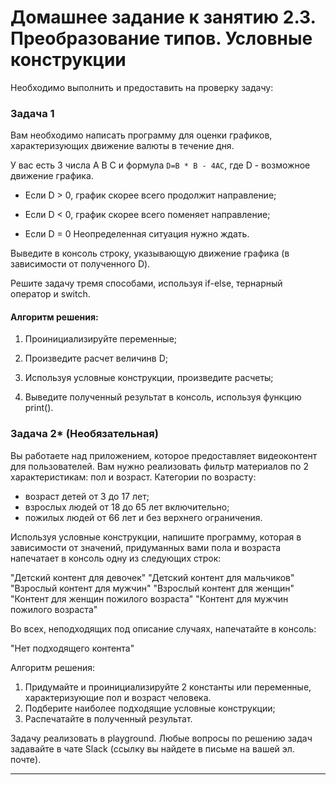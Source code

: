 # Домашнее задание к занятию 2.3. Преобразование типов. Условные конструкции

Необходимо выполнить и предоставить на проверку задачу:

### Задача 1

Вам необходимо написать программу для оценки графиков, характеризующих движение валюты в течение дня. 

У вас есть 3 числа A B C и формула `D=B * B - 4AC`, где D - возможное движение графика. 

* Если D > 0, график скорее всего продолжит направление;

* Если D < 0, график скорее всего поменяет направление;

* Если D = 0 Неопределенная ситуация нужно ждать.

Выведите в консоль строку, указывающую движение графика (в зависимости от полученного D).

Решите задачу тремя способами, используя if-else, тернарный оператор и switch.

#### Алгоритм решения:

1) Проинициализируйте переменные;

2) Произведите расчет величинв D;

3) Используя условные конструкции, произведите расчеты;

4) Выведите полученный результат в консоль, используя функцию print().

### Задача 2* (Необязательная)

Вы работаете над приложением, которое предоставляет видеоконтент для пользователей.
Вам нужно реализовать фильтр материалов по 2 характеристикам: пол и возраст.
Категории по возрасту: 
* возраст детей от 3 до 17 лет; 
* взрослых людей от 18 до 65 лет включительно; 
* пожилых людей от 66 лет и без верхнего ограничения.

Используя условные конструкции, напишите программу, которая в зависимости от значений, придуманных вами пола и возраста напечатает в консоль одну из следующих строк:

"Детский контент для девочек"
"Детский контент для мальчиков"
"Взрослый контент для мужчин"
"Взрослый контент для женщин"
"Контент для женщин пожилого возраста"
"Контент для мужчин пожилого возраста"

Во всех, неподходящих под описание случаях, напечатайте в консоль:

"Нет подходящего контента"

Алгоритм решения:

1) Придумайте и проинициализируйте 2 константы или переменные, характеризующие пол и возраст человека.
2) Подберите наиболее подходящие условные конструкции; 
3) Распечатайте в полученный результат.

Задачу реализовать в playground.
Любые вопросы по решению задач задавайте в чате Slack (ссылку вы найдете в письме на вашей эл. почте).

---







